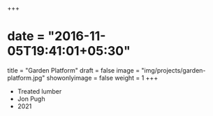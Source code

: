 +++
# date = "2016-11-05T19:41:01+05:30"
title = "Garden Platform"
draft = false
image = "img/projects/garden-platform.jpg"
showonlyimage = false
weight = 1
+++

- Treated lumber
- Jon Pugh
- 2021
